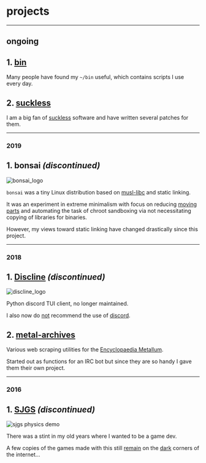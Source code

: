 # projects

-------

## ongoing

## 1\. [bin](https://github.com/mitchweaver/bin)

Many people have found my `~/bin` useful, which contains scripts I use every day.

## 2\. [suckless](https://github.com/mitchweaver/suckless)

I am a big fan of [suckless](http://suckless.org) software and have written several patches for them.

-------

### 2019

## 1\. bonsai *(discontinued)*

![bonsai_logo](https://github.com/bonsai-linux/bonsai/raw/master/res/bonsai.png)

`bonsai` was a tiny Linux distribution based on [musl-libc](http://musl-libc.org) and static linking.

It was an experiment in extreme minimalism with focus on reducing [moving parts](https://github.com/bonsai-linux/bonsai#core-philosophy) and
automating the task of chroot sandboxing via not necessitating copying of libraries for binaries.

However, my views toward static linking have changed drastically since this project.

-------

### 2018

## 1\. [Discline](https://github.com/mitchweaver/discline) *(discontinued)*

![discline_logo](https://github.com/mitchweaver/Discline/raw/master/res/logo/logo_small.png)

Python discord TUI client, no longer maintained.

I also now do [not](https://stallman.org/discord.html) recommend the use of [discord](https://spyware.neocities.org/articles/discord.html).

## 2\. [metal-archives](https://github.com/mitchweaver/metal-archives)

Various web scraping utilities for the [Encyclopaedia Metallum](http://metal-archives.com).

Started out as functions for an IRC bot but since they are so handy I gave them their own project.

------

### 2016

## 1\. [SJGS](https://github.com/mitchweaver/sjgs) *(discontinued)*

![sjgs physics demo](/res/projects/sjgs_phys_demo.jpg)

There was a stint in my old years where I wanted to be a game dev.

A few copies of the games made with this still [remain](https://old.reddit.com/r/Nihilne/) on the [dark](https://u.teknik.io/2l5vU.png) corners of the internet...
